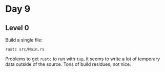 # Day 9
## Level 0
Build a single file:

```
rustc src/Main.rs
```

Problems to get `rustc` to run with `tup`, it seems to write a lot of temporary data outside of the source. Tons of build residues, not nice.
